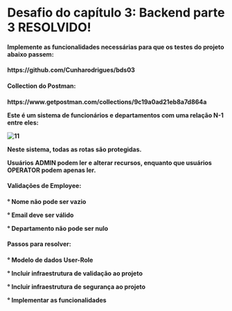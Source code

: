 # Desafio do capítulo 3: Backend parte 3 RESOLVIDO!
<h4> Implemente as funcionalidades necessárias para que os testes do projeto abaixo passem:<h4>

<p>https://github.com/Cunharodrigues/bds03<p>

<h4>Collection do Postman:<h4>
<p>https://www.getpostman.com/collections/9c19a0ad21eb8a7d864a<p>

Este é um sistema de funcionários e departamentos com uma relação N-1 entre eles:

![11](https://user-images.githubusercontent.com/30321724/143934503-b3c4d1fe-232c-48f9-b850-d44acaf96908.PNG)

<p>Neste sistema, todas as rotas são protegidas.<p>
<p>Usuários ADMIN podem ler e alterar recursos, enquanto que usuários OPERATOR podem apenas ler.<p>

<h4>Validações de Employee:<h4>
<p> ° Nome não pode ser vazio</p>
<p> ° Email deve ser válido</p>
<p> ° Departamento não pode ser nulo</p>

<h4>Passos para resolver:<h4>
<p> ° Modelo de dados User-Role</p>
<p> ° Incluir infraestrutura de validação ao projeto</p>
<p> ° Incluir infraestrutura de segurança ao projeto</p>
<p> ° Implementar as funcionalidades</p>
